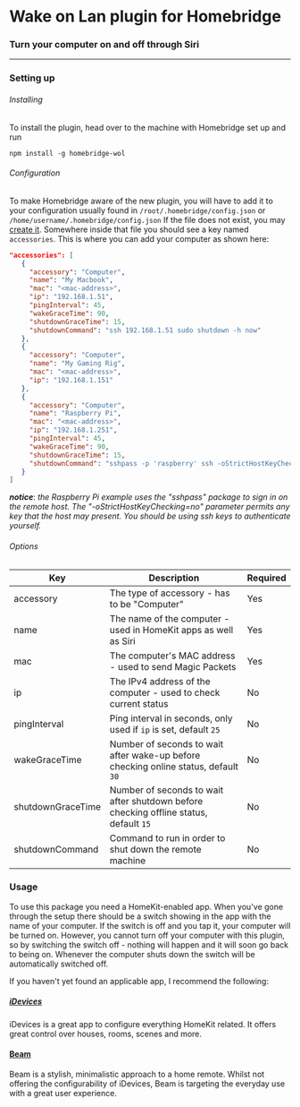 # Wake on Lan plugin for Homebridge
### Turn your computer on and off through Siri
***

### Setting up

###### Installing

To install the plugin, head over to the machine with Homebridge set up and run
```
npm install -g homebridge-wol
```

###### Configuration

To make Homebridge aware of the new plugin, you will have to add it to your configuration usually found in `/root/.homebridge/config.json` or `/home/username/.homebridge/config.json` If the file does not exist, you may [create it](https://github.com/nfarina/homebridge/blob/master/config-sample.json). Somewhere inside that file you should see a key named `accessories`. This is where you can add your computer as shown here:

 ```json
"accessories": [
    {
      "accessory": "Computer",
      "name": "My Macbook",
      "mac": "<mac-address>",
      "ip": "192.168.1.51",
      "pingInterval": 45,
      "wakeGraceTime": 90,
      "shutdownGraceTime": 15,
      "shutdownCommand": "ssh 192.168.1.51 sudo shutdown -h now"
    },
    {
      "accessory": "Computer",
      "name": "My Gaming Rig",
      "mac": "<mac-address>",
      "ip": "192.168.1.151"
    },
    {
      "accessory": "Computer",
      "name": "Raspberry Pi",
      "mac": "<mac-address>",
      "ip": "192.168.1.251",
      "pingInterval": 45,
      "wakeGraceTime": 90,
      "shutdownGraceTime": 15,
      "shutdownCommand": "sshpass -p 'raspberry' ssh -oStrictHostKeyChecking=no pi@192.168.1.251 sudo shutdown -h now"
    }
]
```
___notice___: _the Raspberry Pi example uses the "sshpass" package to sign in on the remote host. The "-oStrictHostKeyChecking=no" parameter permits any key that the host may present. You should be using ssh keys to authenticate yourself._

###### Options

| Key       | Description                                                     | Required |
| --------- | --------------------------------------------------------------- | ---------|
| accessory | The type of accessory - has to be "Computer"                    | Yes      |
| name      | The name of the computer - used in HomeKit apps as well as Siri | Yes      |
| mac       | The computer's MAC address - used to send Magic Packets         | Yes      |
| ip        | The IPv4 address of the computer - used to check current status | No       |
| pingInterval      | Ping interval in seconds, only used if `ip` is set, default `25`                      | No       |
| wakeGraceTime     | Number of seconds to wait after wake-up before checking online status, default `30`   |  No       |
| shutdownGraceTime | Number of seconds to wait after shutdown before checking offline status, default `15` | No       |
| shutdownCommand   | Command to run in order to shut down the remote machine                               | No       |


### Usage

To use this package you need a HomeKit-enabled app. When you've gone through the setup there should be a switch showing in the app with the name of your computer. If the switch is off and you tap it, your computer will be turned on. However, you cannot turn off your computer with this plugin, so by switching the switch off - nothing will happen and it will soon go back to being on. Whenever the computer shuts down the switch will be automatically switched off.

If you haven't yet found an applicable app, I recommend the following:

##### [iDevices](https://itunes.apple.com/se/app/idevices-connected/id682656390?mt=8)
iDevices is a great app to configure everything HomeKit related. It offers great control over houses, rooms, scenes and more.

#### [Beam](https://itunes.apple.com/us/app/beam-elevate-your-home/id1038439712?mt=8)
Beam is a stylish, minimalistic approach to a home remote. Whilst not offering the configurability of iDevices, Beam is targeting the everyday use with a great user experience.
